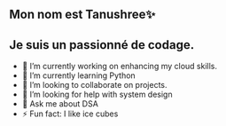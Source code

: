 ## Mon nom est Tanushree✨

## Je suis un passionné de codage.

- 🔭 I’m currently working on enhancing my cloud skills.
- 🌱 I’m currently learning Python
- 👯 I’m looking to collaborate on projects.
- 🤔 I’m looking for help with system design
- 💬 Ask me about DSA
- ⚡ Fun fact: I like ice cubes

